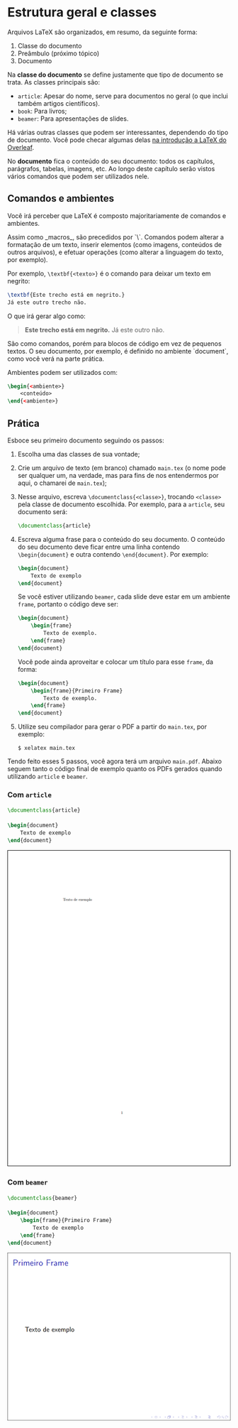 Estrutura geral e classes
=========================

Arquivos LaTeX são organizados, em resumo, da seguinte forma:

1. Classe do documento
2. Preâmbulo (próximo tópico)
3. Documento

Na **classe do documento** se define justamente que tipo de documento se trata.
As classes principais são:
- `article`: Apesar do nome, serve para documentos no geral (o que inclui
  também artigos científicos).
- `book`: Para livros;
- `beamer`: Para apresentações de slides.

Há várias outras classes que podem ser interessantes, dependendo do tipo de
documento. Você pode checar algumas delas [na introdução a LaTeX do
Overleaf](https://www.overleaf.com/learn/latex/Creating_a_document_in_LaTeX#Reference_guide).

No **documento** fica o conteúdo do seu documento: todos os capítulos,
parágrafos, tabelas, imagens, etc. Ao longo deste capítulo serão vistos vários
comandos que podem ser utilizados nele.

Comandos e ambientes
--------------------

Você irá perceber que LaTeX é composto majoritariamente de comandos e
ambientes.

<concept title="Comandos">
Assim como _macros_, são precedidos por `\`. Comandos podem alterar a
formatação de um texto, inserir elementos (como imagens, conteúdos de outros
arquivos), e efetuar operações (como alterar a linguagem do texto, por
exemplo).
</concept>

Por exemplo, `\textbf{<texto>}` é o comando para deixar um texto em negrito:

```latex
\textbf{Este trecho está em negrito.}
Já este outro trecho não.
```

O que irá gerar algo como:

>**Este trecho está em negrito.**
>Já este outro não.

<concept title="Ambientes">
São como comandos, porém para blocos de código em vez de pequenos textos. O seu
documento, por exemplo, é definido no ambiente `document`, como você verá na
parte prática.
</concept>

Ambientes podem ser utilizados com:

```latex
\begin{<ambiente>}
    <conteúdo>
\end{<ambiente>}
```

Prática
-------

Esboce seu primeiro documento seguindo os passos:
1. Escolha uma das classes de sua vontade;
2. Crie um arquivo de texto (em branco) chamado `main.tex` (o nome pode ser
   qualquer um, na verdade, mas para fins de nos entendermos por aqui, o
   chamarei de `main.tex`);
3. Nesse arquivo, escreva `\documentclass{<classe>}`, trocando `<classe>` pela
   classe de documento escolhida. Por exemplo, para a `article`, seu documento
   será:

   ```latex
   \documentclass{article}
   ```

4. Escreva alguma frase para o conteúdo do seu documento. O conteúdo do seu
   documento deve ficar entre uma linha contendo `\begin{document}` e outra
   contendo `\end{document}`. Por exemplo:

   ```latex
   \begin{document}
       Texto de exemplo
   \end{document}
   ```

   Se você estiver utilizando `beamer`, cada slide deve estar em um ambiente
   `frame`, portanto o código deve ser:

   ```latex
   \begin{document}
       \begin{frame}
           Texto de exemplo.
       \end{frame}
   \end{document}
   ```

   Você pode ainda aproveitar e colocar um título para esse `frame`, da forma:


   ```latex
   \begin{document}
       \begin{frame}{Primeiro Frame}
           Texto de exemplo.
       \end{frame}
   \end{document}
   ```

5. Utilize seu compilador para gerar o PDF a partir do `main.tex`, por exemplo:

   ```console
   $ xelatex main.tex
   ```

Tendo feito esses 5 passos, você agora terá um arquivo `main.pdf`. Abaixo
seguem tanto o código final de exemplo quanto os PDFs gerados quando utilizando
`article` e `beamer`.

### Com `article`

```latex
\documentclass{article}

\begin{document}
    Texto de exemplo
\end{document}
```

![Exemplo 1 compilado com Article](./img/example-article-1.png)

### Com `beamer`

```latex
\documentclass{beamer}

\begin{document}
    \begin{frame}{Primeiro Frame}
        Texto de exemplo
    \end{frame}
\end{document}
```

![Exemplo 1 compilado com Beamer](./img/example-beamer-1.png)
